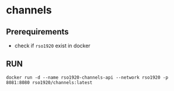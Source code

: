 # channels

## Prerequirements

* check if ```rso1920``` exist in docker

## RUN

``````docker run -d --name rso1920-channels-api --network rso1920 -p 8081:8080 rso1920/channels:latest``````

